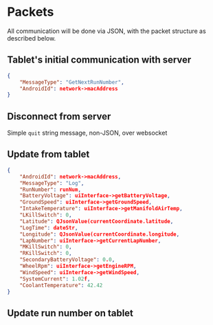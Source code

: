 # Packets

All communication will be done via JSON, with the packet structure as described
below.

## Tablet's initial communication with server

```json
{
    "MessageType": "GetNextRunNumber",
    "AndroidId": network->macAddress
}
```

## Disconnect from server

Simple `quit` string message, non-JSON, over websocket

## Update from tablet

```json
{
    "AndroidId": network->macAddress,
    "MessageType": "Log",
    "RunNumber": runNum,
    "BatteryVoltage": uiInterface->getBatteryVoltage,
    "GroundSpeed": uiInterface->getGroundSpeed,
    "IntakeTemperature": uiInterface->getManifoldAirTemp,
    "LKillSwitch": 0,
    "Latitude": QJsonValue(currentCoordinate.latitude,
    "LogTime": dateStr,
    "Longitude": QJsonValue(currentCoordinate.longitude,
    "LapNumber": uiInterface->getCurrentLapNumber,
    "MKillSwitch": 0,
    "RKillSwitch": 0,
    "SecondaryBatteryVoltage": 0.0,
    "WheelRpm": uiInterface->getEngineRPM,
    "WindSpeed": uiInterface->getWindSpeed,
    "SystemCurrent": 1.02f,
    "CoolantTemperature": 42.42
}
```

## Update run number on tablet

```json
```